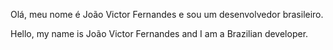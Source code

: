Olá, meu nome é João Victor Fernandes e sou um desenvolvedor brasileiro.

Hello, my name is João Victor Fernandes and I am a Brazilian developer.
